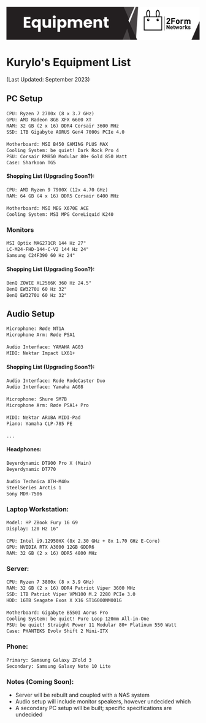 ![Banner](Banner.png)

# Kurylo's Equipment List
(Last Updated: September 2023)

## PC Setup
    CPU: Ryzen 7 2700x (8 x 3.7 GHz)
    GPU: AMD Radeon 8GB XFX 6600 XT
    RAM: 32 GB (2 x 16) DDR4 Corsair 3600 MHz
    SSD: 1TB Gigabyte AORUS Gen4 7000s PCIe 4.0

    Motherboard: MSI B450 GAMING PLUS MAX
    Cooling System: be quiet! Dark Rock Pro 4
    PSU: Corsair RM850 Modular 80+ Gold 850 Watt 
    Case: Sharkoon TG5
#### Shopping List (Upgrading Soon?): 
    CPU: AMD Ryzen 9 7900X (12x 4.70 GHz)
    RAM: 64 GB (4 x 16) DDR5 Corsair 6400 MHz

    Motherboard: MSI MEG X670E ACE
    Cooling System: MSI MPG CoreLiquid K240 
### Monitors
    MSI Optix MAG271CR 144 Hz 27"
    LC-M24-FHD-144-C-V2 144 Hz 24"
    Samsung C24F390 60 Hz 24"
#### Shopping List (Upgrading Soon?): 
    BenQ ZOWIE XL2566K 360 Hz 24.5" 
    BenQ EW3270U 60 Hz 32" 
    BenQ EW3270U 60 Hz 32"
## Audio Setup
    Microphone: Røde NT1A
    Microphone Arm: Røde PSA1

    Audio Interface: YAMAHA AG03
    MIDI: Nektar Impact LX61+
#### Shopping List (Upgrading Soon?): 
    Audio Interface: Rode RodeCaster Duo 
    Audio Interface: Yamaha AG08 

    Microphone: Shure SM7B
    Microphone Arm: Røde PSA1+ Pro
    
    MIDI: Nektar ARUBA MIDI-Pad
    Piano: Yamaha CLP-785 PE

    ...
#### Headphones: 
    Beyerdynamic DT900 Pro X (Main)
    Beyerdynamic DT770

    Audio Technica ATH-M40x
    SteelSeries Arctis 1
    Sony MDR-7506
### Laptop Workstation: 
    Model: HP ZBook Fury 16 G9
    Display: 120 Hz 16"

    CPU: Intel i9.12950HX (8x 2.30 GHz + 8x 1.70 GHz E-Core)
    GPU: NVIDIA RTX A3000 12GB GDDR6
    RAM: 32 GB (2 x 16) DDR5 4800 MHz

### Server: 
    CPU: Ryzen 7 3800x (8 x 3.9 GHz)
    RAM: 32 GB (2 x 16) DDR4 Patriot Viper 3600 MHz
    SSD: 1TB Patriot Viper VPN100 M.2 2280 PCIe 3.0
    HDD: 16TB Seagate Exos X X16 ST16000NM001G

    Motherboard: Gigabyte B550I Aorus Pro
    Cooling System: be quiet! Pure Loop 120mm All-in-One
    PSU: be quiet! Straight Power 11 Modular 80+ Platinum 550 Watt
    Case: PHANTEKS Evolv Shift 2 Mini-ITX

### Phone: 
    Primary: Samsung Galaxy ZFold 3 
    Secondary: Samsung Galaxy Note 10 Lite

### Notes (Coming Soon):
 - Server will be rebuilt and coupled with a NAS system
 - Audio setup will include monitor speakers, however undecided which
 - A secondary PC setup will be built; specific specifications are undecided
